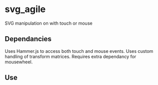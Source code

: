 svg_agile
=========

SVG manipulation on with touch or mouse

Dependancies
------------

Uses Hammer.js to access both touch and mouse events.
Uses custom handling of transform matrices.
Requires extra dependancy for mousewheel.

Use
---

<meta name="viewport" content="user-scalable=no, initial-scale=1, maximum-scale=1, minimum-scale=1, width=device-width, height=device-height, target-densitydpi=device-dpi" />
